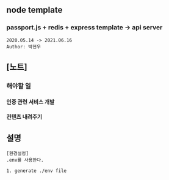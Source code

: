 ## node template

### passport.js + redis + express template -> api server

```
2020.05.14 -> 2021.06.16
Author: 박현우
```

## [노트]

### 해야할 일

#### 인증 관련 서비스 개발

#### 컨텐츠 내려주기

## 설명

```
[환경설정]
.env를 사용한다.

1. generate ./env file

```
